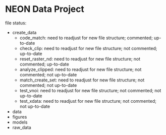 # NEON Data Project

file status:
- create_data
  - code_match: need to readjust for new file structure; commented; up-to-date
  - check_clip: need to readjust for new file structure; not commented; up-to-date
  - reset_raster_nd: need to readjust for new file structure; not commented; up-to-date
  - analyze_clipped: need to readjust for new file structure; not commented; not up-to-date
  - match_create_set: need to readjust for new file structure; not commented; not up-to-date
  - test_vnoi: need to readjust for new file structure; not commented; not up-to-date
  - test_xdata: need to readjust for new file structure; not commented; not up-to-date
- data
- figures
- models
- raw_data
